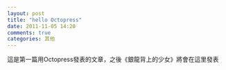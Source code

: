```yaml
---
layout: post
title: "hello Octopress"
date: 2011-11-05 14:20
comments: true
categories: 其他
---
```

這是第一篇用Octopress發表的文章，之後《銀龍背上的少女》將會在這里發表
